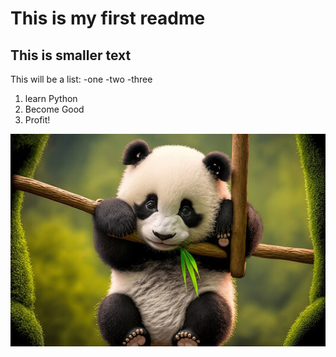 # This is my first readme

## This is smaller text

This will be a list:
-one
-two
-three

1. learn Python
2. Become Good
3. Profit!

![alt text](panda.jpg)